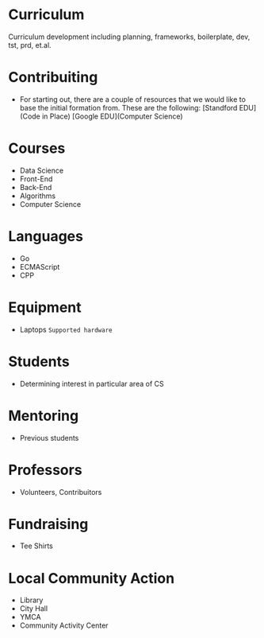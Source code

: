 # Curriculum
Curriculum development including planning, frameworks, boilerplate, dev, tst, prd, et.al.

# Contribuiting
- For starting out, there are a couple of resources that we would like to base the initial formation from. These are the following:
[Standford EDU](Code in Place)
[Google EDU](Computer Science)

# Courses
- Data Science
- Front-End
- Back-End
- Algorithms
- Computer Science

# Languages
- Go
- ECMAScript
- CPP

# Equipment
- Laptops
`Supported hardware`

# Students
- Determining interest in particular area of CS

# Mentoring
- Previous students

# Professors
- Volunteers, Contribuitors

# Fundraising
- Tee Shirts

# Local Community Action
- Library
- City Hall
- YMCA
- Community Activity Center
